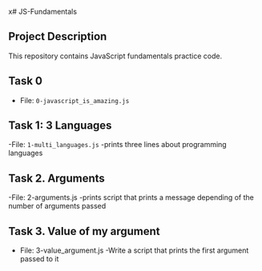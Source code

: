 x# JS-Fundamentals

## Project Description
This repository contains JavaScript fundamentals practice code.

## Task 0
- File: `0-javascript_is_amazing.js`

## Task 1: 3 Languages
-File: `1-multi_languages.js`
-prints three lines about programming languages

## Task 2. Arguments
-File: 2-arguments.js
-prints script that prints a message depending of the number of arguments passed

## Task 3. Value of my argument
- File: 3-value_argument.js
-Write a script that prints the first argument passed to it

